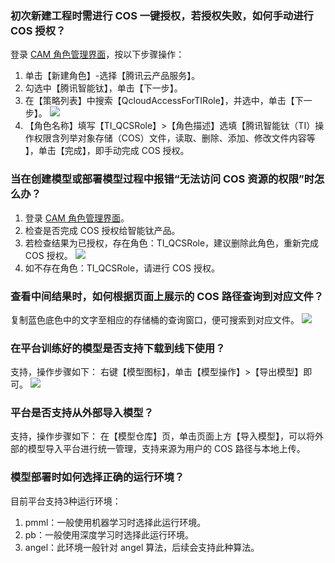 ### 初次新建工程时需进行 COS 一键授权，若授权失败，如何手动进行 COS 授权？
登录 [CAM 角色管理界面](https://console.cloud.tencent.com/cam/role)，按以下步骤操作：
1. 单击【新建角色】-选择【腾讯云产品服务】。
2. 勾选中【腾讯智能钛】，单击【下一步】。
3. 在【策略列表】中搜索【QcloudAccessForTIRole】，并选中，单击【下一步】。
![](https://main.qcloudimg.com/raw/30818e5fea2cda0a2bd1a8930b493998.png)
4. 【角色名称】填写【TI_QCSRole】>【角色描述】选填【腾讯智能钛（TI）操作权限含列举对象存储（COS）文件，读取、删除、添加、修改文件内容等 】，单击【完成】，即手动完成 COS 授权。

### 当在创建模型或部署模型过程中报错“无法访问 COS 资源的权限”时怎么办？
1. 登录 [CAM 角色管理界面](https://console.cloud.tencent.com/cam/role)。
2. 检查是否完成 COS 授权给智能钛产品。
3. 若检查结果为已授权，存在角色：TI_QCSRole，建议删除此角色，重新完成 COS 授权。
![](https://main.qcloudimg.com/raw/a08fabf2e8ba541e48238234e5425a94.png)
4. 如不存在角色：TI_QCSRole，请进行 COS 授权。

### 查看中间结果时，如何根据页面上展示的 COS 路径查询到对应文件？
复制蓝色底色中的文字至相应的存储桶的查询窗口，便可搜索到对应文件。
![](https://main.qcloudimg.com/raw/b4e25ef010f1cdbbcbdcf33cf580c7bf.png)

### 在平台训练好的模型是否支持下载到线下使用？
支持，操作步骤如下：
右键【模型图标】，单击【模型操作】>【导出模型】即可。
![](https://main.qcloudimg.com/raw/5a91479e5a0db8b00d10d5eeda977887.png)

### 平台是否支持从外部导入模型？
支持，操作步骤如下：
在【模型仓库】页，单击页面上方【导入模型】，可以将外部的模型导入平台进行统一管理，支持来源为用户的 COS 路径与本地上传。

### 模型部署时如何选择正确的运行环境？
目前平台支持3种运行环境：
1. pmml：一般使用机器学习时选择此运行环境。
2. pb：一般使用深度学习时选择此运行环境。
3. angel：此环境一般针对 angel 算法，后续会支持此种算法。

